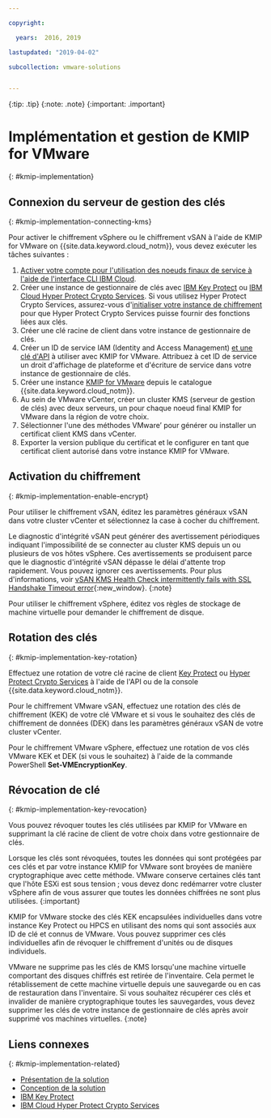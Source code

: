 ```yaml
---

copyright:

  years:  2016, 2019

lastupdated: "2019-04-02"

subcollection: vmware-solutions


---
```


{:tip: .tip}
{:note: .note}
{:important: .important}

# Implémentation et gestion de KMIP for VMware
{: #kmip-implementation}

## Connexion du serveur de gestion des clés
{: #kmip-implementation-connecting-kms}

Pour activer le chiffrement vSphere ou le chiffrement vSAN à l'aide de KMIP for VMware on {{site.data.keyword.cloud_notm}}, vous devez exécuter les tâches suivantes :

1. [Activer votre compte pour l'utilisation des noeuds finaux de service à l'aide de l'interface CLI IBM Cloud](/docs/services/service-endpoint?topic=service-endpoint-getting-started#cs_cli_install_steps).
2. Créer une instance de gestionnaire de clés avec [IBM Key Protect](/docs/services/key-protect?topic=key-protect-getting-started-tutorial) ou [IBM Cloud Hyper Protect Crypto Services](/docs/services/hs-crypto?topic=hs-crypto-get-started#get-started). Si vous utilisez Hyper Protect Crypto Services, assurez-vous d'[initialiser votre instance de chiffrement](/docs/services/hs-crypto?topic=hs-crypto-initialize-hsm#initialize-hsm) pour que Hyper Protect Crypto Services puisse fournir des fonctions liées aux clés.
3. Créer une clé racine de client dans votre instance de gestionnaire de clés.
4. Créer un ID de service IAM (Identity and Access Management) [et une clé d'API](/docs/iam?topic=iam-serviceidapikeys) à utiliser avec KMIP for VMware. Attribuez à cet ID de service un droit d'affichage de plateforme et d'écriture de service dans votre instance de gestionnaire de clés.
5. Créer une instance [KMIP for VMware](/docs/services/vmwaresolutions/services?topic=vmware-solutions-kmip_standalone_ordering) depuis le catalogue {{site.data.keyword.cloud_notm}}.
6. Au sein de VMware vCenter, créer un cluster KMS (serveur de gestion de clés) avec deux serveurs, un pour chaque noeud final KMIP for VMware dans la région de votre choix.
7. Sélectionner l'une des méthodes VMware&rsquo; pour générer ou installer un certificat client KMS dans vCenter.
8. Exporter la version publique du certificat et le configurer en tant que certificat client autorisé dans votre instance KMIP for VMware.

## Activation du chiffrement
{: #kmip-implementation-enable-encrypt}

Pour utiliser le chiffrement vSAN, éditez les paramètres généraux vSAN dans votre cluster vCenter et sélectionnez la case à cocher du chiffrement.

Le diagnostic d'intégrité vSAN peut générer des avertissement périodiques indiquant l'impossibilité de se connecter au cluster KMS depuis un ou plusieurs de vos hôtes vSphere. Ces avertissements se produisent parce que le diagnostic d'intégrité vSAN dépasse le délai d'attente trop rapidement. Vous pouvez ignorer ces avertissements. Pour plus d'informations, voir [vSAN KMS Health Check intermittently fails with SSL Handshake Timeout error](https://kb.vmware.com/s/article/67115){:new_window}.
{:note}

Pour utiliser le chiffrement vSphere, éditez vos règles de stockage de machine virtuelle pour demander le chiffrement de disque.

## Rotation des clés
{: #kmip-implementation-key-rotation}

Effectuez une rotation de votre clé racine de client [Key Protect](/docs/services/key-protect?topic=key-protect-rotate-keys#rotate-keys) ou [Hyper Protect Crypto Services](/docs/services/hs-crypto?topic=hs-crypto-rotating-keys) à l'aide de l'API ou de la console {{site.data.keyword.cloud_notm}}.

Pour le chiffrement VMware vSAN, effectuez une rotation des clés de chiffrement (KEK) de votre clé VMware et si vous le souhaitez des clés de chiffrement de données (DEK) dans les paramètres généraux vSAN de votre cluster vCenter.

Pour le chiffrement VMware vSphere, effectuez une rotation de vos clés VMware KEK et DEK (si vous le souhaitez) à l'aide de la commande PowerShell **Set-VMEncryptionKey**.

## Révocation de clé
{: #kmip-implementation-key-revocation}

Vous pouvez révoquer toutes les clés utilisées par KMIP for VMware en supprimant la clé racine de client de votre choix dans votre gestionnaire de clés.

Lorsque les clés sont révoquées, toutes les données qui sont protégées par ces clés et par votre instance KMIP for VMware sont broyées de manière cryptographique avec cette méthode. VMware conserve certaines clés tant que l'hôte ESXi est sous tension ; vous devez donc redémarrer votre cluster vSphere afin de vous assurer que toutes les données chiffrées ne sont plus utilisées.
{:important}

KMIP for VMware stocke des clés KEK encapsulées individuelles dans votre instance Key Protect ou HPCS en utilisant des noms qui sont associés aux ID de clé et connus de VMware. Vous pouvez supprimer ces clés individuelles afin de révoquer le chiffrement d'unités ou de disques individuels.

VMware ne supprime pas les clés de KMS lorsqu'une machine virtuelle comportant des disques chiffrés est retirée de l'inventaire. Cela permet le rétablissement de cette machine virtuelle depuis une sauvegarde ou en cas de restauration dans l'inventaire. Si vous souhaitez récupérer ces clés et invalider de manière cryptographique toutes les sauvegardes, vous devez supprimer les clés de votre instance de gestionnaire de clés après avoir supprimé vos machines virtuelles.
{:note}

## Liens connexes
{: #kmip-implementation-related}

* [Présentation de la solution](/docs/services/vmwaresolutions/archiref/kmip?topic=vmware-solutions-kmip-overview)
* [Conception de la solution](/docs/services/vmwaresolutions/archiref/kmip?topic=vmware-solutions-kmip-design)
* [IBM Key Protect](/docs/services/key-protect?topic=key-protect-getting-started-tutorial)
* [IBM Cloud Hyper Protect Crypto Services](/docs/services/hs-crypto?topic=hs-crypto-get-started#get-started)
